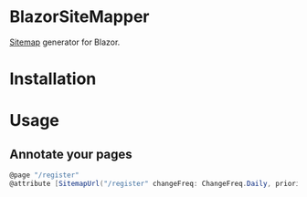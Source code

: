BlazorSiteMapper
===========================
[Sitemap](https://en.wikipedia.org/wiki/Sitemaps) generator for Blazor.

# Installation

# Usage

## Annotate your pages

```csharp
@page "/register"
@attribute [SitemapUrl("/register" changeFreq: ChangeFreq.Daily, priority: 1.0)]
```